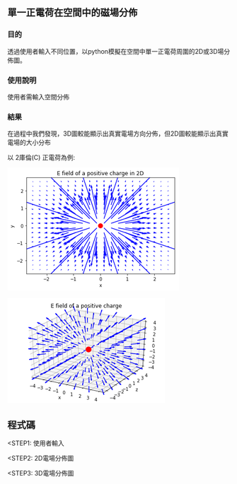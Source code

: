 ## 單一正電荷在空間中的磁場分佈 #


### 目的 
透過使用者輸入不同位置，以python模擬在空間中單一正電荷周圍的2D或3D場分佈圖。


### 使用說明
使用者需輸入空間分佈


### 結果

在過程中我們發現，3D圖較能顯示出真實電場方向分佈，但2D圖較能顯示出真實電場的大小分布

以 2庫倫(C) 正電荷為例:

![Alt text](https://raw.githubusercontent.com/ShihPingLai/Group-9/master/E%20field/2D.png "2D電場分佈圖")

![Alt text](https://raw.githubusercontent.com/ShihPingLai/Group-9/master/E%20field/3D.png "3D電場分佈圖")


## 程式碼

<STEP1: 使用者輸入

<STEP2: 2D電場分佈圖

<STEP3: 3D電場分佈圖

